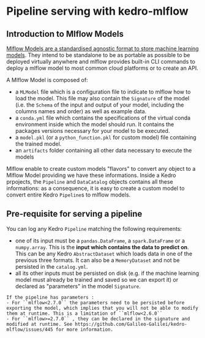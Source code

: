 # Pipeline serving with kedro-mlflow

## Introduction to Mlflow Models

[Mlflow Models are a standardised agnostic format to store machine learning models](https://www.mlflow.org/docs/latest/models.html). They intend to be standalone to be as portable as possible to be deployed virtually anywhere and mlflow provides built-in CLI commands to deploy a mlflow model to most common cloud platforms or to create an API.

A Mlflow Model is composed of:

- a ``MLModel`` file which is a configuration file to indicate to mlflow how to load the model. This file may also contain the ``Signature`` of the model (i.e. the ``Schema`` of the input and output of your model, including the columns names and order) as well as example data.  
- a ``conda.yml`` file which contains the specifications of the virtual conda environment inside which the model should run. It contains the packages versions necessary for your model to be executed.
- a ``model.pkl`` (or a ``python_function.pkl`` for custom model) file containing the trained model.  
- an ``artifacts`` folder containing all other data necessary to execute the models

Mlflow enable to create custom models "flavors" to convert any object to a Mlflow Model providing we have these informations. Inside a Kedro prpojects, the ``Pipeline`` and ``DataCatalog`` objects contains all these informations: as a consequence, it is easy to create a custom model to convert entire Kedro ``Pipeline``s to mlflow models.

## Pre-requisite for serving a pipeline

You can log any Kedro ``Pipeline`` matching the following requirements:

- one of its input must be a ``pandas.DataFrame``, a ``spark.DataFrame`` or a ``numpy.array``. This is the **input which contains the data to predict on**. This can be any Kedro ``AbstractDataset`` which loads data in one of the previous three formats. It can also be a ``MemoryDataset`` and not be persisted in the ``catalog.yml``.
- all its other inputs must be persisted on disk (e.g. if the machine learning model must already be trained and saved so we can export it) or declared as "parameters" in the model ``Signature``.

```{note}
If the pipeline has parameters :
- For ``mlflow<2.7.0`` the parameters need to be persisted before exporting the model, which implies that you will not be able to modify them at runtime. This is a limitation of ``mlflow<2.6.0``
- For ``mlflow>=2.7.0`` , they can be declared in the signature and modified at runtime. See https://github.com/Galileo-Galilei/kedro-mlflow/issues/445 for more information.
```
